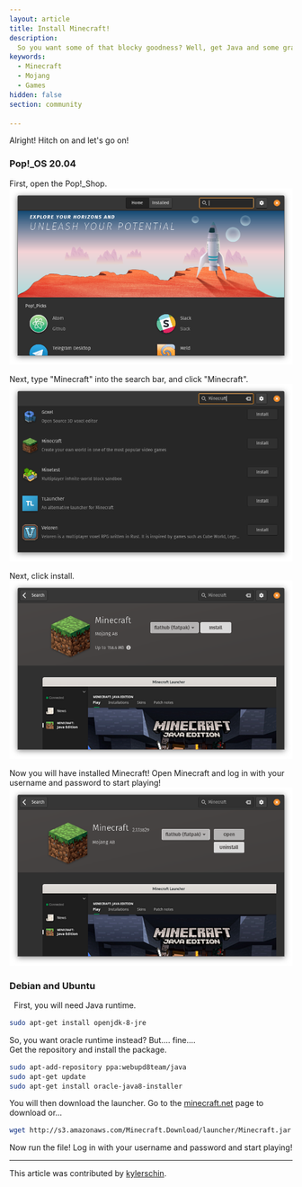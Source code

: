 ```yaml
---
layout: article
title: Install Minecraft!
description: 
  So you want some of that blocky goodness? Well, get Java and some graphics cards and let's go!
keywords:
  - Minecraft
  - Mojang
  - Games
hidden: false
section: community

---
```


Alright! Hitch on and let's go on!

### Pop!_OS 20.04
First, open the Pop!_Shop.
![Open Pop_Shop](/images/minecraft/popshop.png)

Next, type "Minecraft" into the search bar, and click "Minecraft".
![Search Page](/images/minecraft/searchforminecraft.png)


Next, click install.
![Open Minecraft page](/images/minecraft/minecraftapppage.png)


Now you will have installed Minecraft! Open Minecraft and log in with your username and password to start playing!
![Minecraft Installed](/images/minecraft/minecraftinstalled.png)


### Debian and Ubuntu
  
First, you will need Java runtime.  
  
```bash
sudo apt-get install openjdk-8-jre
```

So, you want oracle runtime instead? But.... fine....  
Get the repository and install the package.  

```bash
sudo apt-add-repository ppa:webupd8team/java
sudo apt-get update
sudo apt-get install oracle-java8-installer
```

You will then download the launcher. Go to the [minecraft.net](https://minecraft.net/en-us/download/) page to download or...

```bash
wget http://s3.amazonaws.com/Minecraft.Download/launcher/Minecraft.jar
```

Now run the file! Log in with your username and password and start playing!

---

This article was contributed by [kylerschin](https://github.com/kylerschin).
